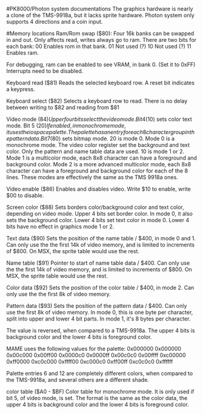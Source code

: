 #PK8000/Photon system documentations
The graphics hardware is nearly a clone of the TMS-9918a, but it lacks sprite hardware.
Photon system only supports 4 directions and a coin input.

#Memory locations
Ram/Rom swap ($80): Four 16k banks can be swapped in and out. Only affects read, writes always go to ram.
There are two bits for each bank:
00 Enables rom in that bank.
01 Not used (?)
10 Not used (?)
11 Enables ram.

For debugging, ram can be enabled to see VRAM, in bank 0. (Set it to 0xFF)
Interrupts need to be disabled.

Keyboard read ($81)	Reads the selected keyboard row.
A reset bit indicates a keypress.

Keyboard select ($82)	Selects a keyboard row to read.
There is no delay between writing to $82 and reading from $81

Video mode ($84)	Upper four bits select the video mode.
Bit 4 ($10) sets color text mode.
Bit 5 ($20) If enabled, in monochrome mode, it uses the io space palette. The palette has an entry for each 8 character group in the pattern data.
Bit 7 ($80) sets bitmap mode.
20 is mode 0. Mode 0 is a monochrome mode. The video color register set the background and text color. Only the pattern and name table data are used.
10 is mode 1 or 2.
	Mode 1 is a multicolor mode, each 8x8 character can have a foreground and background color.
	Mode 2 is a more advanced multicolor mode, each 8x8 character can have a foreground and background color for each of the 8 lines.
These modes are effectively the same as the TMS 9918a ones. 

Video enable ($86)	Enables and disables video.
Write $10 to enable, write $00 to disable.

Screen color ($88)	Sets borders color/background color and text color, depending on video mode.
Upper 4 bits set border color. In mode 0, it also sets the background color.
Lower 4 bits set text color in mode 0. Lower 4 bits have no effect in graphics mode 1 or 2.

Text data ($90)	Sets the position of the name table / $400, in mode 0 and 1.
Can only use the the first 14k of video memory, and is limited to increments of $800. On MSX, the sprite table would use the rest.

Name table ($91)	Pointer to start of name table data / $400.
Can only use the the first 14k of video memory, and is limited to increments of $800. On MSX, the sprite table would use the rest.

Color data ($92)	Sets the position of the color table / $400, in mode 2.
Can only use the the first 8k of video memory.

Pattern data ($93)	Sets the position of the pattern data / $400.
Can only use the first 8k of video memory.
In mode 0, this is one byte per character, split into upper and lower 4 bit parts.
In mode 1, it's 8 bytes per character.

The value is reversed, when compared to a TMS-9918a. The upper 4 bits is background color and the lower 4 bits is foreground color.

MAME uses the following values for the palette:
0x000000
0x000000
0x00c000
0x00ff00
0x0000c0
0x0000ff
0x00c0c0
0x00ffff
0xc00000
0xff0000
0xc0c000
0xffff00
0xc000c0
0xff00ff
0xc0c0c0
0xffffff

Palette entries 6 and 12 are completely different colors, when compared to the TMS-9918a, and several others are a different shade.

color table ($A0 - $BF)	Color table for monochrome mode. It is only used if bit 5, of video mode, is set.
The format is the same as the color data, the upper 4 bits is background color and the lower 4 bits is foreground color.
